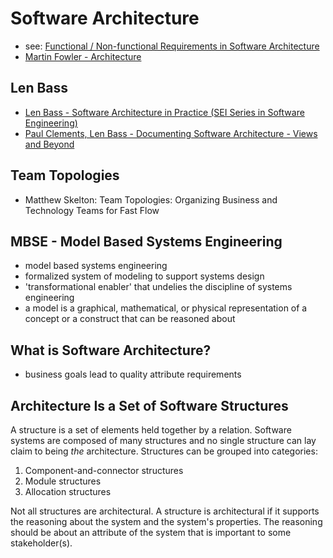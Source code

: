 # Software Architecture
- see: [Functional / Non-functional Requirements in Software Architecture](/pages/functional-non-functional-requirements)
- [Martin Fowler - Architecture](https://martinfowler.com/architecture/)

## Len Bass
- [Len Bass - Software Architecture in Practice (SEI Series in Software Engineering)](https://www.amazon.com/Software-Architecture-Practice-3rd-Engineering/dp/0321815734)
- [Paul Clements, Len Bass - Documenting Software Architecture - Views and Beyond](https://www.amazon.com/Documenting-Software-Architectures-Views-Beyond/dp/0321552687)

## Team Topologies
- Matthew Skelton: Team Topologies: Organizing Business and Technology Teams for Fast Flow


## MBSE - Model Based Systems Engineering
- model based systems engineering
- formalized system of modeling to support systems design
- 'transformational enabler' that undelies the discipline of systems engineering
- a model is a graphical, mathematical, or physical representation of a concept or a construct that can be reasoned about

## What is Software Architecture?
- business goals lead to quality attribute requirements

## Architecture Is a Set of Software Structures
A structure is a set of elements held together by a relation.
Software systems are composed of many structures and no single structure can lay claim to being _the_ architecture.
Structures can be grouped into categories:
1. Component-and-connector structures
2. Module structures
3. Allocation structures

Not all structures are architectural.
A structure is architectural if it supports the reasoning about the system and the system's properties.
The reasoning should be about an attribute of the system that is important to some stakeholder(s).
